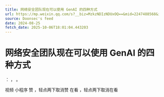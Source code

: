 ```yaml
---
title: 网络安全团队现在可以使用 GenAI 的四种方式
url: https://mp.weixin.qq.com/s?__biz=MzkzNDIzNDUxOQ==&mid=2247488568&idx=3&sn=6e4b9dbd49c400675e921d74e4f5faf5
source: Doonsec's feed
date: 2024-08-25
fetch_date: 2025-10-06T18:01:04.443203
---
```


# 网络安全团队现在可以使用 GenAI 的四种方式

：
，
。

视频
小程序
赞
，轻点两下取消赞
在看
，轻点两下取消在看